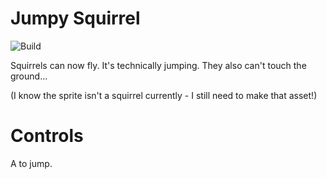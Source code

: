 
# Jumpy Squirrel

![Build](https://github.com/ThePythonator/Jumpy-Squirrel/workflows/Build/badge.svg)

Squirrels can now fly. It's technically jumping.
They also can't touch the ground...

(I know the sprite isn't a squirrel currently - I still need to make that asset!)

# Controls

A to jump.
